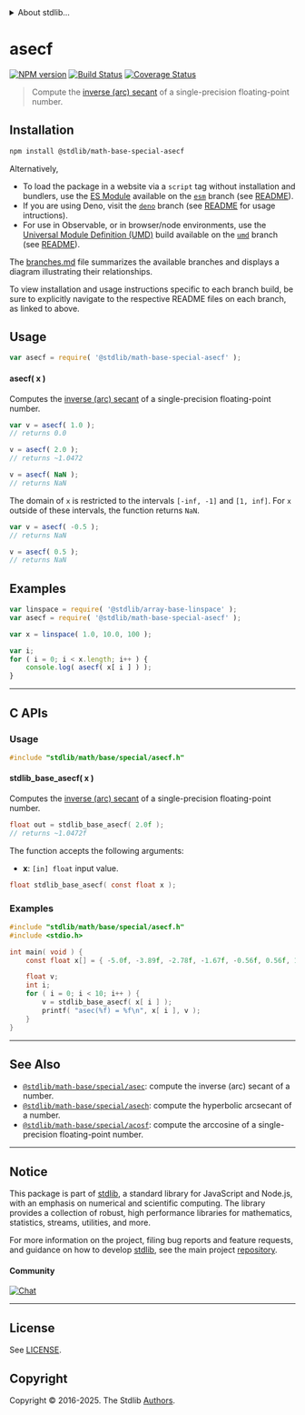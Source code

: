 <!--

@license Apache-2.0

Copyright (c) 2024 The Stdlib Authors.

Licensed under the Apache License, Version 2.0 (the "License");
you may not use this file except in compliance with the License.
You may obtain a copy of the License at

   http://www.apache.org/licenses/LICENSE-2.0

Unless required by applicable law or agreed to in writing, software
distributed under the License is distributed on an "AS IS" BASIS,
WITHOUT WARRANTIES OR CONDITIONS OF ANY KIND, either express or implied.
See the License for the specific language governing permissions and
limitations under the License.

-->


<details>
  <summary>
    About stdlib...
  </summary>
  <p>We believe in a future in which the web is a preferred environment for numerical computation. To help realize this future, we've built stdlib. stdlib is a standard library, with an emphasis on numerical and scientific computation, written in JavaScript (and C) for execution in browsers and in Node.js.</p>
  <p>The library is fully decomposable, being architected in such a way that you can swap out and mix and match APIs and functionality to cater to your exact preferences and use cases.</p>
  <p>When you use stdlib, you can be absolutely certain that you are using the most thorough, rigorous, well-written, studied, documented, tested, measured, and high-quality code out there.</p>
  <p>To join us in bringing numerical computing to the web, get started by checking us out on <a href="https://github.com/stdlib-js/stdlib">GitHub</a>, and please consider <a href="https://opencollective.com/stdlib">financially supporting stdlib</a>. We greatly appreciate your continued support!</p>
</details>

# asecf

[![NPM version][npm-image]][npm-url] [![Build Status][test-image]][test-url] [![Coverage Status][coverage-image]][coverage-url] <!-- [![dependencies][dependencies-image]][dependencies-url] -->

> Compute the [inverse (arc) secant][arcsecant] of a single-precision floating-point number.

<section class="installation">

## Installation

```bash
npm install @stdlib/math-base-special-asecf
```

Alternatively,

-   To load the package in a website via a `script` tag without installation and bundlers, use the [ES Module][es-module] available on the [`esm`][esm-url] branch (see [README][esm-readme]).
-   If you are using Deno, visit the [`deno`][deno-url] branch (see [README][deno-readme] for usage intructions).
-   For use in Observable, or in browser/node environments, use the [Universal Module Definition (UMD)][umd] build available on the [`umd`][umd-url] branch (see [README][umd-readme]).

The [branches.md][branches-url] file summarizes the available branches and displays a diagram illustrating their relationships.

To view installation and usage instructions specific to each branch build, be sure to explicitly navigate to the respective README files on each branch, as linked to above.

</section>

<section class="usage">

## Usage

```javascript
var asecf = require( '@stdlib/math-base-special-asecf' );
```

#### asecf( x )

Computes the [inverse (arc) secant][arcsecant] of a single-precision floating-point number.

```javascript
var v = asecf( 1.0 );
// returns 0.0

v = asecf( 2.0 );
// returns ~1.0472

v = asecf( NaN );
// returns NaN
```

The domain of `x` is restricted to the intervals `[-inf, -1]` and `[1, inf]`. For `x` outside of these intervals, the function returns `NaN`.

```javascript
var v = asecf( -0.5 );
// returns NaN

v = asecf( 0.5 );
// returns NaN
```

</section>

<!-- /.usage -->

<section class="examples">

## Examples

<!-- eslint no-undef: "error" -->

```javascript
var linspace = require( '@stdlib/array-base-linspace' );
var asecf = require( '@stdlib/math-base-special-asecf' );

var x = linspace( 1.0, 10.0, 100 );

var i;
for ( i = 0; i < x.length; i++ ) {
    console.log( asecf( x[ i ] ) );
}
```

</section>

<!-- /.examples -->

<!-- C interface documentation. -->

* * *

<section class="c">

## C APIs

<!-- Section to include introductory text. Make sure to keep an empty line after the intro `section` element and another before the `/section` close. -->

<section class="intro">

</section>

<!-- /.intro -->

<!-- C usage documentation. -->

<section class="usage">

### Usage

```c
#include "stdlib/math/base/special/asecf.h"
```

#### stdlib_base_asecf( x )

Computes the [inverse (arc) secant][arcsecant] of a single-precision floating-point number.

```c
float out = stdlib_base_asecf( 2.0f );
// returns ~1.0472f
```

The function accepts the following arguments:

-   **x**: `[in] float` input value.

```c
float stdlib_base_asecf( const float x );
```

</section>

<!-- /.usage -->

<!-- C API usage notes. Make sure to keep an empty line after the `section` element and another before the `/section` close. -->

<section class="notes">

</section>

<!-- /.notes -->

<!-- C API usage examples. -->

<section class="examples">

### Examples

```c
#include "stdlib/math/base/special/asecf.h"
#include <stdio.h>

int main( void ) {
    const float x[] = { -5.0f, -3.89f, -2.78f, -1.67f, -0.56f, 0.56f, 1.67f, 2.78f, 3.89f, 5.0f };

    float v;
    int i;
    for ( i = 0; i < 10; i++ ) {
        v = stdlib_base_asecf( x[ i ] );
        printf( "asec(%f) = %f\n", x[ i ], v );
    }
}
```

</section>

<!-- /.examples -->

</section>

<!-- /.c -->

<!-- Section for related `stdlib` packages. Do not manually edit this section, as it is automatically populated. -->

<section class="related">

* * *

## See Also

-   <span class="package-name">[`@stdlib/math-base/special/asec`][@stdlib/math/base/special/asec]</span><span class="delimiter">: </span><span class="description">compute the inverse (arc) secant of a number.</span>
-   <span class="package-name">[`@stdlib/math-base/special/asech`][@stdlib/math/base/special/asech]</span><span class="delimiter">: </span><span class="description">compute the hyperbolic arcsecant of a number.</span>
-   <span class="package-name">[`@stdlib/math-base/special/acosf`][@stdlib/math/base/special/acosf]</span><span class="delimiter">: </span><span class="description">compute the arccosine of a single-precision floating-point number.</span>

</section>

<!-- /.related -->

<!-- Section for all links. Make sure to keep an empty line after the `section` element and another before the `/section` close. -->


<section class="main-repo" >

* * *

## Notice

This package is part of [stdlib][stdlib], a standard library for JavaScript and Node.js, with an emphasis on numerical and scientific computing. The library provides a collection of robust, high performance libraries for mathematics, statistics, streams, utilities, and more.

For more information on the project, filing bug reports and feature requests, and guidance on how to develop [stdlib][stdlib], see the main project [repository][stdlib].

#### Community

[![Chat][chat-image]][chat-url]

---

## License

See [LICENSE][stdlib-license].


## Copyright

Copyright &copy; 2016-2025. The Stdlib [Authors][stdlib-authors].

</section>

<!-- /.stdlib -->

<!-- Section for all links. Make sure to keep an empty line after the `section` element and another before the `/section` close. -->

<section class="links">

[npm-image]: http://img.shields.io/npm/v/@stdlib/math-base-special-asecf.svg
[npm-url]: https://npmjs.org/package/@stdlib/math-base-special-asecf

[test-image]: https://github.com/stdlib-js/math-base-special-asecf/actions/workflows/test.yml/badge.svg?branch=main
[test-url]: https://github.com/stdlib-js/math-base-special-asecf/actions/workflows/test.yml?query=branch:main

[coverage-image]: https://img.shields.io/codecov/c/github/stdlib-js/math-base-special-asecf/main.svg
[coverage-url]: https://codecov.io/github/stdlib-js/math-base-special-asecf?branch=main

<!--

[dependencies-image]: https://img.shields.io/david/stdlib-js/math-base-special-asecf.svg
[dependencies-url]: https://david-dm.org/stdlib-js/math-base-special-asecf/main

-->

[chat-image]: https://img.shields.io/gitter/room/stdlib-js/stdlib.svg
[chat-url]: https://app.gitter.im/#/room/#stdlib-js_stdlib:gitter.im

[stdlib]: https://github.com/stdlib-js/stdlib

[stdlib-authors]: https://github.com/stdlib-js/stdlib/graphs/contributors

[umd]: https://github.com/umdjs/umd
[es-module]: https://developer.mozilla.org/en-US/docs/Web/JavaScript/Guide/Modules

[deno-url]: https://github.com/stdlib-js/math-base-special-asecf/tree/deno
[deno-readme]: https://github.com/stdlib-js/math-base-special-asecf/blob/deno/README.md
[umd-url]: https://github.com/stdlib-js/math-base-special-asecf/tree/umd
[umd-readme]: https://github.com/stdlib-js/math-base-special-asecf/blob/umd/README.md
[esm-url]: https://github.com/stdlib-js/math-base-special-asecf/tree/esm
[esm-readme]: https://github.com/stdlib-js/math-base-special-asecf/blob/esm/README.md
[branches-url]: https://github.com/stdlib-js/math-base-special-asecf/blob/main/branches.md

[stdlib-license]: https://raw.githubusercontent.com/stdlib-js/math-base-special-asecf/main/LICENSE

[arcsecant]: https://en.wikipedia.org/wiki/Inverse_trigonometric_functions

<!-- <related-links> -->

[@stdlib/math/base/special/asec]: https://github.com/stdlib-js/math-base-special-asec

[@stdlib/math/base/special/asech]: https://github.com/stdlib-js/math-base-special-asech

[@stdlib/math/base/special/acosf]: https://github.com/stdlib-js/math-base-special-acosf

<!-- </related-links> -->

</section>

<!-- /.links -->
